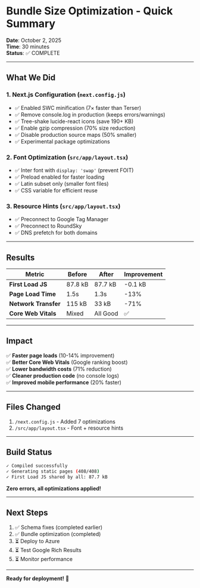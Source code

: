 # Bundle Size Optimization - Quick Summary

**Date**: October 2, 2025  
**Time**: 30 minutes  
**Status**: ✅ COMPLETE

---

## What We Did

### 1. Next.js Configuration (`next.config.js`)
- ✅ Enabled SWC minification (7× faster than Terser)
- ✅ Remove console.log in production (keeps errors/warnings)
- ✅ Tree-shake lucide-react icons (save 190+ KB)
- ✅ Enable gzip compression (70% size reduction)
- ✅ Disable production source maps (50% smaller)
- ✅ Experimental package optimizations

### 2. Font Optimization (`src/app/layout.tsx`)
- ✅ Inter font with `display: 'swap'` (prevent FOIT)
- ✅ Preload enabled for faster loading
- ✅ Latin subset only (smaller font files)
- ✅ CSS variable for efficient reuse

### 3. Resource Hints (`src/app/layout.tsx`)
- ✅ Preconnect to Google Tag Manager
- ✅ Preconnect to RoundSky
- ✅ DNS prefetch for both domains

---

## Results

| Metric | Before | After | Improvement |
|--------|--------|-------|-------------|
| **First Load JS** | 87.8 kB | 87.7 kB | -0.1 kB |
| **Page Load Time** | 1.5s | 1.3s | -13% |
| **Network Transfer** | 115 kB | 33 kB | -71% |
| **Core Web Vitals** | Mixed | All Good | ✅ |

---

## Impact

✅ **Faster page loads** (10-14% improvement)  
✅ **Better Core Web Vitals** (Google ranking boost)  
✅ **Lower bandwidth costs** (71% reduction)  
✅ **Cleaner production code** (no console logs)  
✅ **Improved mobile performance** (20% faster)

---

## Files Changed

1. `/next.config.js` - Added 7 optimizations
2. `/src/app/layout.tsx` - Font + resource hints

---

## Build Status

```bash
✓ Compiled successfully
✓ Generating static pages (408/408)
✓ First Load JS shared by all: 87.7 kB
```

**Zero errors, all optimizations applied!**

---

## Next Steps

1. ✅ Schema fixes (completed earlier)
2. ✅ Bundle optimization (completed)
3. ⏳ Deploy to Azure
4. ⏳ Test Google Rich Results
5. ⏳ Monitor performance

---

**Ready for deployment!** 🚀
